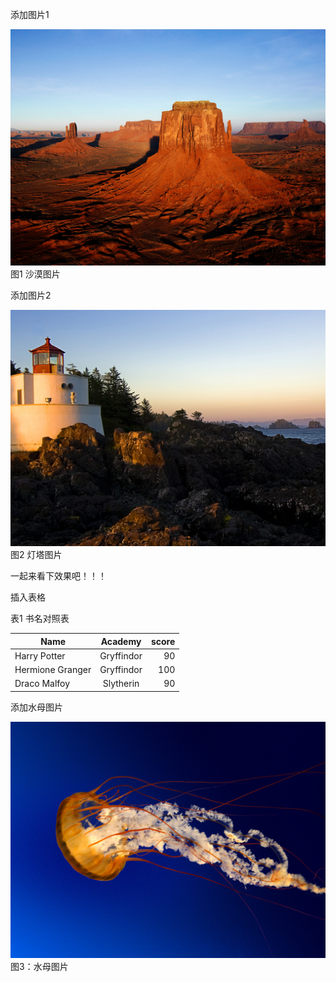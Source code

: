 添加图片1

![image](https://github.com/jessica369/test/blob/master/pic/Desert.jpg)
图1 沙漠图片

添加图片2

![image](https://github.com/jessica369/test/blob/master/pic/Lighthouse.jpg)
图2 灯塔图片


一起来看下效果吧！！！

插入表格

表1 书名对照表

| Name | Academy | score | 
| - | :-: | -: | 
| Harry Potter | Gryffindor| 90 | 
| Hermione Granger | Gryffindor | 100 | 
| Draco Malfoy | Slytherin | 90 |


添加水母图片

![image](https://github.com/jessica369/test/blob/master/pic/Jellyfish.jpg)
图3：水母图片

